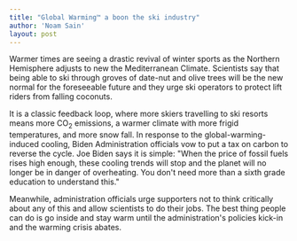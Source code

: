 ```yaml
---
title: "Global Warming™ a boon the ski industry"
author: 'Noam Sain'
layout: post
---
```


Warmer times are seeing a drastic revival of winter sports as the Northern Hemisphere adjusts to new the Mediterranean Climate. Scientists say that being able to ski through groves of date-nut and olive trees will be the new normal for the foreseeable future and they urge ski operators to protect lift riders from falling coconuts.

It is a classic feedback loop, where more skiers travelling to ski resorts means more CO<sub>2</sub> emissions, a warmer climate with more frigid temperatures, and more snow fall. In response to the global-warming-induced cooling, Biden Administration officials vow to put a tax on carbon to reverse the cycle. Joe Biden says it is simple: "When the price of fossil fuels rises high enough, these cooling trends will stop and the planet will no longer be in danger of overheating. You don't need more than a sixth grade education to understand this."

Meanwhile, administration officials urge supporters not to think critically about any of this and allow scientists to do their jobs. The best thing people can do is go inside and stay warm until the administration's policies kick-in and the warming crisis abates.
